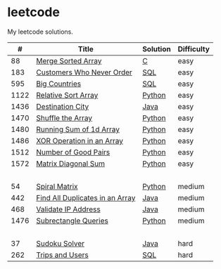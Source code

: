 # leetcode
My leetcode solutions.

| # | Title | Solution | Difficulty |
|---| ----- | -------- | ---------- |
|88| [Merge Sorted Array](https://leetcode.com/problems/merge-sorted-array/) | [C](https://github.com/pickdani/leetcode/blob/master/Algorithms/easy/merge-sorted-array.c) | easy |
|183| [Customers Who Never Order](https://leetcode.com/problems/customers-who-never-order/) | [SQL](https://github.com/pickdani/leetcode/blob/master/Database/easy/customers-who-never-order.sql) | easy |
|595| [Big Countries](https://leetcode.com/problems/big-countries/)| [SQL](https://github.com/pickdani/leetcode/blob/master/Database/easy/big-countries.sql) | easy |
|1122|[Relative Sort Array](https://leetcode.com/problems/relative-sort-array/) | [Python](https://github.com/pickdani/leetcode/blob/master/Algorithms/easy/relative-sort-array.py) | easy |
|1436| [Destination City](https://leetcode.com/problems/destination-city/) | [Java](https://github.com/pickdani/leetcode/blob/master/Algorithms/easy/destination-city.java) | easy |
|1470| [Shuffle the Array](https://leetcode.com/problems/shuffle-the-array/) | [Python](https://github.com/pickdani/leetcode/blob/master/Algorithms/easy/shuffle-the-array.py) | easy |
|1480 | [Running Sum of 1d Array](https://leetcode.com/problems/running-sum-of-1d-array/) | [Python](https://github.com/pickdani/leetcode/blob/master/Algorithms/easy/running-sum-of-1d-array.py)  | easy |
|1486| [XOR Operation in an Array](https://leetcode.com/problems/xor-operation-in-an-array/)|[Python](https://github.com/pickdani/leetcode/blob/master/Algorithms/easy/xor-operation-in-an-array.py)| easy |
|1512|[Number of Good Pairs](https://leetcode.com/problems/number-of-good-pairs/) | [Python](https://github.com/pickdani/leetcode/blob/master/Algorithms/easy/number-of-good-pairs.py) | easy |
|1572|[Matrix Diagonal Sum](https://leetcode.com/problems/matrix-diagonal-sum/) | [Python](https://github.com/pickdani/leetcode/blob/master/Algorithms/easy/matrix-diagonal-sum.py) | easy |
&#xfeff; &#xfeff; | &#xfeff; | &#xfeff; |
|54|[Spiral Matrix](https://leetcode.com/problems/spiral-matrix/) | [Python](https://github.com/pickdani/leetcode/blob/master/Algorithms/medium/spiral-matrix.py) | medium |
|442| [Find All Duplicates in an Array](https://leetcode.com/problems/find-all-duplicates-in-an-array/) | [Java](https://github.com/pickdani/leetcode/blob/master/Algorithms/medium/find-all-duplicates-in-an-array.java) | medium |
|468| [Validate IP Address](https://leetcode.com/problems/validate-ip-address/) | [Java](https://github.com/pickdani/leetcode/blob/master/Algorithms/medium/validate-ip-address.java) | medium |
|1476| [Subrectangle Queries](https://leetcode.com/problems/subrectangle-queries/) | [Python](https://github.com/pickdani/leetcode/blob/master/Algorithms/medium/subrectangle-queries.py) | medium|
|&#xfeff;| &#xfeff; | &#xfeff; | &#xfeff; |
| 37| [Sudoku Solver](https://leetcode.com/problems/sudoku-solver/) | [Java](https://github.com/pickdani/leetcode/blob/master/Algorithms/hard/sudoku-solver.java) | hard |
|262| [Trips and Users](https://leetcode.com/problems/trips-and-users/) | [SQL](https://github.com/pickdani/leetcode/blob/master/Database/hard/trips-and-users.sql) | hard |
